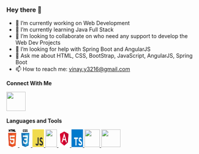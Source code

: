 ### Hey there 👋


- 🔭 I’m currently working on Web Development
- 🌱 I’m currently learning Java Full Stack 
- 👯 I’m looking to collaborate on who need any support to develop the Web Dev Projects 
- 🤔 I’m looking for help with Spring Boot and AngularJS
- 💬 Ask me about HTML, CSS, BootStrap, JavaScript, AngularJS, Spring Boot
- 📫 How to reach me: vinay.y3216@gmail.com 


**Connect With Me**

<a href="https://www.linkedin.com/in/vinay-yacham-6580321b6/">
<img src="https://img.shields.io/badge/-LINKEDIN-0A66C2?linkedin=spring&logoColor=fff" height="50" width="50">
</a> 


**Languages and Tools**

<!--![Github stats](https://github-readme-stats.vercel.app/api?username=yachamvinay&count_private=true&show_icons=true&theme=radical)-->

<!--![Top languages](https://github-readme-stats.vercel.app/api/top-langs/?username=yachamvinay&show_icons=true&theme=radical)-->

<a href="https://blog.hubspot.com/blog/tabid/6307/bid/5847/a-marketer-s-guide-to-html5.aspx">
<img src="https://raw.githubusercontent.com/github/explore/80688e429a7d4ef2fca1e82350fe8e3517d3494d/topics/html/html.png" height="46" width="30">
</a> 


<a href="https://www.w3schools.com/css/"> 
<img src="https://raw.githubusercontent.com/github/explore/80688e429a7d4ef2fca1e82350fe8e3517d3494d/topics/css/css.png" height="46" width="30">
</a>
<a href="https://www.javascript.com/">
<img src="https://raw.githubusercontent.com/github/explore/80688e429a7d4ef2fca1e82350fe8e3517d3494d/topics/javascript/javascript.png" height="46" width="30"> 
</a>
<a href="https://spring.io/">
<img src="https://img.shields.io/badge/-SPRING-6DB33F?logo=spring&logoColor=fff" height="46" width="30"> 
</a>
<a href="https://angular.io/">
<img src="https://raw.githubusercontent.com/github/explore/80688e429a7d4ef2fca1e82350fe8e3517d3494d/topics/angular/angular.png" height="46" width="30">
</a>
<a href="https://www.typescriptlang.org/">
<img src="https://raw.githubusercontent.com/github/explore/80688e429a7d4ef2fca1e82350fe8e3517d3494d/topics/typescript/typescript.png" height="46" width="30">
</a>
<a href="https://www.eclipse.org/ide/">
<img src="https://img.shields.io/badge/-ECLIPSEIDE-2C2255?eclipseide=spring&logoColor=fff" height="46" width="40">
</a>
<a href="https://code.visualstudio.com/">
<img src="https://img.shields.io/badge/-VISUALSTUDIOCODE-007ACC?visualstudiocode=spring&logoColor=fff" height="46" width="50"> 
</a>

